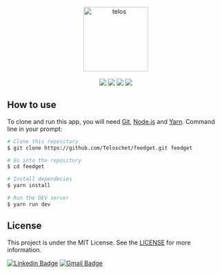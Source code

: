 <p align="center">
<img align="center" src="https://i.imgur.com/D6N2baN.png" width="150" height="150" alt="telos"><br><br>
<img src="https://travis-ci.org/laravel/framework.svg">
<img src="https://img.shields.io/packagist/dt/Teloschet/telos">
<img src="https://img.shields.io/packagist/v/Teloschet/telos">
<img src="https://img.shields.io/packagist/l/Teloschet/telos">
</p>

## How to use

To clone and run this app, you will need [Git](https://git-scm.com), [Node.js](https://nodejs.org/en) and [Yarn](https://yarnpkg.com).
Command line in your prompt:

```bash
# Clone this repository
$ git clone https://github.com/Teloschet/feedget.git feedget

# Go into the repository
$ cd feedget

# Install dependecies
$ yarn install

# Run the DEV server
$ yarn run dev
```

## License

This project is under the MIT License. See the [LICENSE](https://github.com/Teloschet/feedget/LICENSE) for more information.

[![Linkedin Badge](https://img.shields.io/badge/-LinkedIn-blue?style=flat-square&logo=Linkedin&logoColor=white&link=https://www.linkedin.com/in/christopherarthur20/)](https://www.linkedin.com/in/christopherarthur20/)
[![Gmail Badge](https://img.shields.io/badge/-Gmail-c14438?style=flat-square&logo=Gmail&logoColor=white&link=mailto:chrislaiero@gmail.com)](mailto:chrisaleiro@gmail.com)